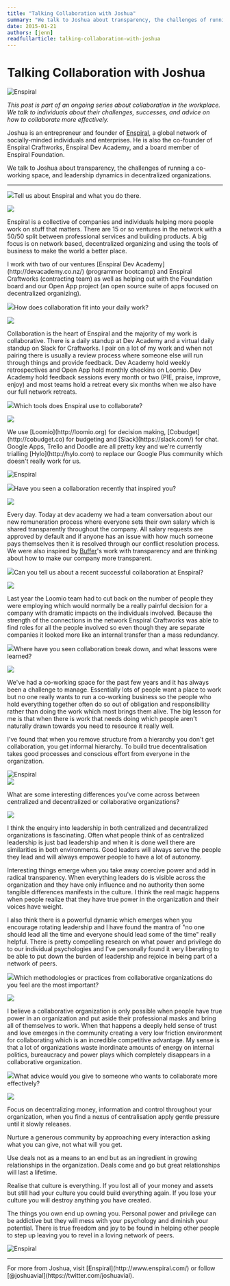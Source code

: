 ```yaml
---
title: "Talking Collaboration with Joshua"
summary: "We talk to Joshua about transparency, the challenges of running a co-working space, and leadership dynamics in decentralized organizations."
date: 2015-01-21
authors: [jenn]
readfullarticle: talking-collaboration-with-joshua
---
```


# Talking Collaboration with Joshua

<img src="/assets/img/blog/2015-01-21_2.jpg" class="center-element" alt="Enspiral">

<em>This post is part of an ongoing series about collaboration in the workplace. We talk to individuals about their challenges, successes, and advice on how to collaborate more effectively.</em>

Joshua is an entrepreneur and founder of [Enspiral](http://wwww.enspiral.com/), a global network of socially-minded individuals and enterprises. He is also the co-founder of Enspiral Craftworks, Enspiral Dev Academy, and a board member of Enspiral Foundation.

We talk to Joshua about transparency, the challenges of running a co-working space, and leadership dynamics in decentralized organizations.

<hr>
<div class="spacing--mid-x"></div>

<p class="lubalin-bold text--large"><img src="/assets/img/blog/2014-12-27_3.png" class="float-left margin-right-base-lg">Tell us about Enspiral and what you do there.</p>

<div class="float-left margin-right-base-lg margin-top-base"><img src="/assets/img/blog/2015-01-21_1.jpg"></div>
<div class="overflow-hidden">
<p>Enspiral is a collective of companies and individuals helping more people work on stuff that matters. There are 15 or so ventures in the network with a 50/50 split between professional services and building products. A big focus is on network based, decentralized organizing and using the tools of business to make the world a better place.</p>

<p>I work with two of our ventures [Enspiral Dev Academy](http://devacademy.co.nz/) (programmer bootcamp) and Enspiral Craftworks (contracting team) as well as helping out with the Foundation board and our Open App project (an open source suite of apps focused on decentralized organizing).</p>
</div>

<p class="lubalin-bold text--large"><img src="/assets/img/blog/2014-12-27_3.png" class="float-left margin-right-base-lg">How does collaboration fit into your daily work?</p>

<div class="float-left margin-right-base-lg margin-top-base"><img src="/assets/img/blog/2015-01-21_1.jpg"></div>
<div class="overflow-hidden">
<p>Collaboration is the heart of Enspiral and the majority of my work is collaborative. There is a daily standup at Dev Academy and a virtual daily standup on Slack for Craftworks. I pair on a lot of my work and when not pairing there is usually a review process where someone else will run through things and provide feedback. Dev Academy hold weekly retrospectives and Open App hold monthly checkins on Loomio. Dev Academy hold feedback sessions every month or two (PIE, praise, improve, enjoy) and most teams hold a retreat every six months when we also have our full network retreats.</p>
</div>

<div class="spacing--mid-x"></div>

<p class="lubalin-bold text--large"><img src="/assets/img/blog/2014-12-27_3.png" class="float-left margin-right-base-lg">Which tools does Enspiral use to collaborate?</p>

<div class="float-left margin-right-base-lg margin-top-base"><img src="/assets/img/blog/2015-01-21_1.jpg"></div>
<div class="overflow-hidden">
<p>We use [Loomio](http://loomio.org) for decision making, [Cobudget](http://cobudget.co) for budgeting and [Slack](https://slack.com/) for chat. Google Apps, Trello and Doodle are all pretty key and we're currently trialling [Hylo](http://hylo.com) to replace our Google Plus community which doesn't really work for us.</p>
</div>

<div class="spacing--mid-x"></div>

<img src="/assets/img/blog/2015-01-21_5.jpg" class="center-element" alt="Enspiral">

<div class="spacing--mid-x"></div>

<p class="lubalin-bold text--large"><img src="/assets/img/blog/2014-12-27_3.png" class="float-left margin-right-base-lg">Have you seen a collaboration recently that inspired you?</p>

<div class="float-left margin-right-base-lg margin-top-base"><img src="/assets/img/blog/2015-01-21_1.jpg"></div>
<div class="overflow-hidden">
<p>Every day. Today at dev academy we had a team conversation about our new remuneration process where everyone sets their own salary which is shared transparently throughout the company. All salary requests are approved by default and if anyone has an issue with how much someone pays themselves then it is resolved through our conflict resolution process. We were also inspired by <a href="http://bufferapp.com/">Buffer</a>'s work with transparency and are thinking about how to make our company more transparent.</p>
</div>

<p class="lubalin-bold text--large"><img src="/assets/img/blog/2014-12-27_3.png" class="float-left margin-right-base-lg">Can you tell us about a recent successful collaboration at Enspiral?</p>

<div class="float-left margin-right-base-lg margin-top-base"><img src="/assets/img/blog/2015-01-21_1.jpg"></div>
<div class="overflow-hidden">
<p>Last year the Loomio team had to cut back on the number of people they were employing which would normally be a really painful decision for a company with dramatic impacts on the individuals involved. Because the strength of the connections in the network Enspiral Craftworks was able to find roles for all the people involved so even though they are separate companies it looked more like an internal transfer than a mass redundancy.</p>
</div>

<div class="spacing--mid-x"></div>

<p class="lubalin-bold text--large"><img src="/assets/img/blog/2014-12-27_3.png" class="float-left margin-right-base-lg">Where have you seen collaboration break down, and what lessons were learned?</p>

<div class="float-left margin-right-base-lg margin-top-base"><img src="/assets/img/blog/2015-01-21_1.jpg"></div>
<div class="overflow-hidden">
<p>We've had a co-working space for the past few years and it has always been a challenge to manage. Essentially lots of people want a place to work but no one really wants to run a co-working business so the people who hold everything together often do so out of obligation and responsibility rather than doing the work which most brings them alive. The big lesson for me is that when there is work that needs doing which people aren't naturally drawn towards you need to resource it really well.</p>

<p>I've found that when you remove structure from a hierarchy you don't get collaboration, you get informal hierarchy. To build true decentralisation takes good processes and conscious effort from everyone in the organization.</p>
</div>

<div class="spacing--mid-x"></div>

<img src="/assets/img/blog/2015-01-21_3.jpg" class="center-element" alt="Enspiral">

<div class="spacing--mid-x"></div>

<div><img src="/assets/img/blog/2014-12-27_3.png" class="float-left margin-right-base-lg"><div class="overflow-hidden"><p class="lubalin-bold text--large">What are some interesting differences you've come across between centralized and decentralized or collaborative organizations?</p></div></div>

<div class="float-left margin-right-base-lg margin-top-base"><img src="/assets/img/blog/2015-01-21_1.jpg"></div>
<div class="overflow-hidden">
<p>I think the enquiry into leadership in both centralized and decentralized organizations is fascinating. Often what people think of as centralized leadership is just bad leadership and when it is done well there are similarities in both environments. Good leaders will always serve the people they lead and will always empower people to have a lot of autonomy.</p>

<p>Interesting things emerge when you take away coercive power and add in radical transparency. When everything leaders do is visible across the organization and they have only influence and no authority then some tangible differences manifests in the culture. I think the real magic happens when people realize that they have true power in the organization and their voices have weight.</p>

<p>I also think there is a powerful dynamic which emerges when you encourage rotating leadership and I have found the mantra of "no one should lead all the time and everyone should lead some of the time" really helpful. There is pretty compelling research on what power and privilege do to our individual psychologies and I've personally found it very liberating to be able to put down the burden of leadership and rejoice in being part of a network of peers.</p>
</div>

<div class="spacing--mid-x"></div>

<p class="lubalin-bold text--large"><img src="/assets/img/blog/2014-12-27_3.png" class="float-left margin-right-base-lg">Which methodologies or practices from collaborative organizations do you feel are the most important?</p>

<div class="float-left margin-right-base-lg margin-top-base"><img src="/assets/img/blog/2015-01-21_1.jpg"></div>
<div class="overflow-hidden">
<p>I believe a collaborative organization is only possible when people have true power in an organization and put aside their professional masks and bring all of themselves to work. When that happens a deeply held sense of trust and love emerges in the community creating a very low friction environment for collaborating which is an incredible competitive advantage. My sense is that a lot of organizations waste inordinate amounts of energy on internal politics, bureaucracy and power plays which completely disappears in a collaborative organization.</p>
</div>

<div class="spacing--mid-x"></div>

<p class="lubalin-bold text--large"><img src="/assets/img/blog/2014-12-27_3.png" class="float-left margin-right-base-lg">What advice would you give to someone who wants to collaborate more effectively?</p>

<div class="float-left margin-right-base-lg margin-top-base"><img src="/assets/img/blog/2015-01-21_1.jpg"></div>
<div class="overflow-hidden">
<p>Focus on decentralizing money, information and control throughout your organization, when you find a nexus of centralisation apply gentle pressure until it slowly releases.</p>

<p>Nurture a generous community by approaching every interaction asking what you can give, not what will you get.</p>

<p>Use deals not as a means to an end but as an ingredient in growing relationships in the organization. Deals come and go but great relationships will last a lifetime.</p>

<p>Realise that culture is everything. If you lost all of your money and assets but still had your culture you could build everything again. If you lose your culture you will destroy anything you have created.</p>

<p>The things you own end up owning you. Personal power and privilege can be addictive but they will mess with your psychology and diminish your potential. There is true freedom and joy to be found in helping other people to step up leaving you to revel in a loving network of peers.</p>
</div>

<div class="spacing--mid-x"></div>

<img src="/assets/img/blog/2015-01-21_4.jpg" class="center-element" alt="Enspiral">

<hr>

<div class="center-text">For more from Joshua, visit [Enspiral](http://www.enspiral.com/) or follow   [@joshuavial](https://twitter.com/joshuavial).</div>
